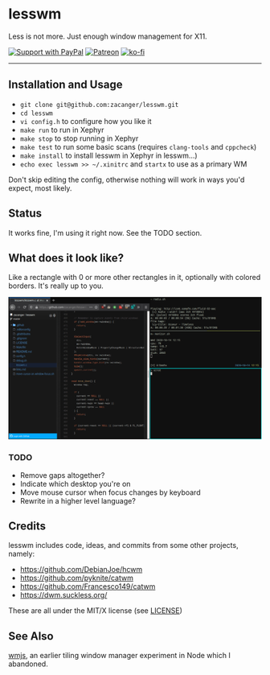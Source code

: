 # lesswm

Less is not more. Just enough window management for X11.

[![Support with PayPal](https://img.shields.io/badge/paypal-donate-yellow.png)](https://paypal.me/zacanger) [![Patreon](https://img.shields.io/badge/patreon-donate-yellow.svg)](https://www.patreon.com/zacanger) [![ko-fi](https://img.shields.io/badge/donate-KoFi-yellow.svg)](https://ko-fi.com/U7U2110VB)

----

## Installation and Usage

* `git clone git@github.com:zacanger/lesswm.git`
* `cd lesswm`
* `vi config.h` to configure how you like it
* `make run` to run in Xephyr
* `make stop` to stop running in Xephyr
* `make test` to run some basic scans (requires `clang-tools` and `cppcheck`)
* `make install` to install
  lesswm in Xephyr in lesswm...)
* `echo exec lesswm >> ~/.xinitrc` and `startx` to use as a primary WM

Don't skip editing the config, otherwise nothing will work
in ways you'd expect, most likely.

## Status

It works fine, I'm using it right now. See the TODO section.

## What does it look like?

Like a rectangle with 0 or more other rectangles in it,
optionally with colored borders. It's really up to you.

![screenshot](/screenshot.png?raw=true)

### TODO

* Remove gaps altogether?
* Indicate which desktop you're on
* Move mouse cursor when focus changes by keyboard
* Rewrite in a higher level language?

## Credits

lesswm includes code, ideas, and commits from some other projects, namely:

* <https://github.com/DebianJoe/hcwm>
* <https://github.com/pyknite/catwm>
* <https://github.com/Francesco149/catwm>
* <https://dwm.suckless.org/>

These are all under the MIT/X license (see [LICENSE](./LICENSE))

## See Also

[wmjs](https://github.com/zacanger/wmjs), an earlier tiling window manager
experiment in Node which I abandoned.
